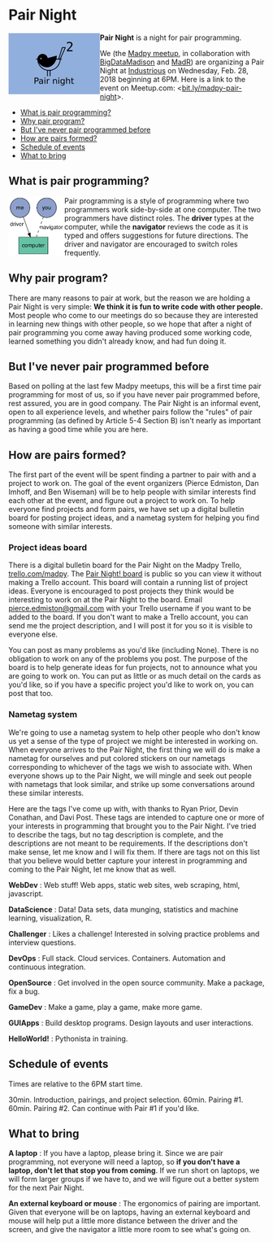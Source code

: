 # Pair Night

<img src="https://github.com/madison-python/pair-night/raw/master/logo.png" align="left" width="180">

**Pair Night** is a night for pair programming.

We (the [Madpy meetup](https://meetup.com/MadPython/), in collaboration with [BigDataMadison](https://meetup.com/BigDataMadison) and [MadR](https://meetup.com/MadR-Madison-R-Programming-UseRs-Group/)) are organizing a Pair Night at [Industrious](https://www.industriousoffice.com/) on Wednesday, Feb. 28, 2018 beginning at 6PM. Here is a link to the event on Meetup.com: <[bit.ly/madpy-pair-night](https://bit.ly/madpy-pair-night)>.

- [What is pair programming?](#what-is-pair-programming)
- [Why pair program?](#why-pair-program)
- [But I've never pair programmed before](#but-ive-never-pair-programmed-before)
- [How are pairs formed?](#how-are-pairs-formed)
- [Schedule of events](#schedule-of-events)
- [What to bring](#what-to-bring)

## What is pair programming?

<img src="https://github.com/madison-python/pair-night/raw/master/img/pair-programming.png" align="left" width="110">

Pair programming is a style of programming where two programmers work side-by-side at one computer. The two programmers have distinct roles. The **driver** types at the computer, while the **navigator** reviews the code as it is typed and offers suggestions for future directions. The driver and navigator are encouraged to switch roles frequently.

## Why pair program?

There are many reasons to pair at work, but the reason we are holding a Pair Night is very simple: **We think it is fun to write code with other people.** Most people who come to our meetings do so because they are interested in learning new things with other people, so we hope that after a night of pair programming you come away having produced some working code, learned something you didn't already know, and had fun doing it.

## But I've never pair programmed before

Based on polling at the last few Madpy meetups, this will be a first time pair programming for most of us, so if you have never pair programmed before, rest assured, you are in good company. The Pair Night is an informal event, open to all experience levels, and whether pairs follow the "rules" of pair programming (as defined by Article 5-4 Section B) isn't nearly as important as having a good time while you are here.

## How are pairs formed?

The first part of the event will be spent finding a partner to pair with and a project to work on. The goal of the event organizers (Pierce Edmiston, Dan Imhoff, and Ben Wiseman) will be to help people with similar interests find each other at the event, and figure out a project to work on. To help everyone find projects and form pairs, we have set up a digital bulletin board for posting project ideas, and a nametag system for helping you find someone with similar interests.

### Project ideas board

There is a digital bulletin board for the Pair Night on the Madpy Trello, [trello.com/madpy](https://trello.com/madpy). The [Pair Night! board](https://trello.com/b/LwQCJ5cZ/pair-night) is public so you can view it without making a Trello account. This board will contain a running list of project ideas. Everyone is encouraged to post projects they think would be interesting to work on at the Pair Night to the board. Email <pierce.edmiston@gmail.com> with your Trello username if you want to be added to the board. If you don't want to make a Trello account, you can send me the project description, and I will post it for you so it is visible to everyone else.

You can post as many problems as you'd like (including None). There is no obligation to work on any of the problems you post. The purpose of the board is to help generate ideas for fun projects, not to announce what you are going to work on. You can put as little or as much detail on the cards as you'd like, so if you have a specific project you'd like to work on, you can post that too.

### Nametag system

We're going to use a nametag system to help other people who don't know us yet a sense of the type of project we might be interested in working on. When everyone arrives to the Pair Night, the first thing we will do is make a nametag for ourselves and put colored stickers on our nametags corresponding to whichever of the tags we wish to associate with. When everyone shows up to the Pair Night, we will mingle and seek out people with nametags that look similar, and strike up some conversations around these similar interests.

Here are the tags I've come up with, with thanks to Ryan Prior, Devin Conathan, and Davi Post. These tags are intended to capture one or more of your interests in programming that brought you to the Pair Night. I've tried to describe the tags, but no tag description is complete, and the descriptions are not meant to be requirements. If the descriptions don't make sense, let me know and I will fix them. If there are tags not on this list that you believe would better capture your interest in programming and coming to the Pair Night, let me know that as well.

**WebDev**
:   Web stuff! Web apps, static web sites, web scraping, html, javascript.

**DataScience**
:   Data! Data sets, data munging, statistics and machine learning, visualization, R.

**Challenger**
:   Likes a challenge! Interested in solving practice problems and interview questions.

**DevOps**
:   Full stack. Cloud services. Containers. Automation and continuous integration.

**OpenSource**
:   Get involved in the open source community. Make a package, fix a bug.

**GameDev**
:   Make a game, play a game, make more game.

**GUIApps**
:   Build desktop programs. Design layouts and user interactions.

**HelloWorld!**
:   Pythonista in training.

## Schedule of events

Times are relative to the 6PM start time.

30min. Introduction, pairings, and project selection.
60min. Pairing #1.   
60min. Pairing #2. Can continue with Pair #1 if you'd like.

## What to bring

**A laptop**
:   If you have a laptop, please bring it. Since we are pair programming, not everyone will need a laptop, so **if you don't have a laptop, don't let that stop you from coming**. If we run short on laptops, we will form larger groups if we have to, and we will figure out a better system for the next Pair Night.

**An external keyboard or mouse**
:   The ergonomics of pairing are important. Given that everyone will be on laptops, having an external keyboard and mouse will help put a little more distance between the driver and the screen, and give the navigator a little more room to see what's going on.
